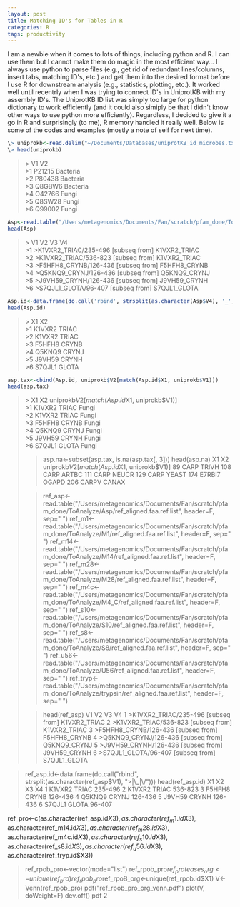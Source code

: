 ```yaml
---
layout: post
title: Matching ID's for Tables in R
categories: R
tags: productivity  
---
```

I am a newbie when it comes to lots of things, including python and R. I can use them but I cannot make them do magic in the most efficient way... I always use python to parse files (e.g., get rid of redundant lines/columns, insert tabs, matching ID's, etc.) and get them into the desired format before I use R for downstream analysis (e.g., statistics, plotting, etc.). It worked well until recentrly when I was trying to connect ID's in UniprotKB with my assembly ID's. The UniprotKB ID list was simply too large for python dictionary to work efficiently (and it could also simiply be that I didn't know other ways to use python more efficiently). Regardless, I decided to give it a go in R and surprisingly (to me), R memory handled it really well. Below is some of the codes and examples (mostly a note of self for next time). 

<!--more-->

```R
\> uniprokb<-read.delim("~/Documents/Databases/uniprotKB_id_microbes.txt", header=F)
\> head(uniprokb)
```
>\>      V1       V2   
>\>1   P21215    Bacteria   
>\>2   P80438    Bacteria   
>\>3 Q8GBW6 Bacteria   
>\>4 O42766    Fungi   
>\>5 Q8SW28    Fungi   
>\>6 Q99002    Fungi   
>

```R
Asp<-read.table("/Users/metagenomics/Documents/Fan/scratch/pfam_done/ToAnalyze/Asp/ref_aligned.faa.ref.list", header=F, sep=" ")
head(Asp)
```
>\>                      V1    V2  V3        V4    
>\>1 \>K1VXR2\_TRIAC/235-496 [subseq from] K1VXR2\_TRIAC   
>\>2 \>K1VXR2\_TRIAC/536-823 [subseq from] K1VXR2\_TRIAC   
>\>3 \>F5HFH8\_CRYNB/126-436 [subseq from] F5HFH8\_CRYNB   
>\>4 \>Q5KNQ9\_CRYNJ/126-436 [subseq from] Q5KNQ9\_CRYNJ    
>\>5 \>J9VH59\_CRYNH/126-436 [subseq from] J9VH59\_CRYNH   
>\>6 \>S7QJL1\_GLOTA/96-407 [subseq from] S7QJL1\_GLOTA   
>

```R
Asp.id<-data.frame(do.call('rbind', strsplit(as.character(Asp$V4), '_', fixed=T)))
head(Asp.id)
```

>\>      X1    X2  
>\>1 K1VXR2 TRIAC   
>\>2 K1VXR2 TRIAC   
>\>3 F5HFH8 CRYNB   
>\>4 Q5KNQ9 CRYNJ    
>\>5 J9VH59 CRYNH   
>\>6 S7QJL1 GLOTA   
>

```R
asp.tax<-cbind(Asp.id, uniprokb$V2[match(Asp.id$X1, uniprokb$V1)])   
head(asp.tax)   
```
>\>      X1    X2 uniprokb$V2[match(Asp.id$X1, uniprokb$V1)]   
>\>1 K1VXR2 TRIAC                                      Fungi   
>\>2 K1VXR2 TRIAC                                      Fungi   
>\>3 F5HFH8 CRYNB                                      Fungi   
>\>4 Q5KNQ9 CRYNJ                                      Fungi   
>\>5 J9VH59 CRYNH                                      Fungi   
>\>6 S7QJL1 GLOTA                                      Fungi  
> 
>> asp.na<-subset(asp.tax, is.na(asp.tax[, 3]))
>> head(asp.na)
>        X1    X2 uniprokb$V2[match(Asp.id$X1, uniprokb$V1)]
>89    CARP TRIVH                                       <NA>
>108   CARP ARTBC                                       <NA>
>111   CARP NEUCR                                       <NA>
>129   CARP YEAST                                       <NA>
>174 E7RBI7 OGAPD                                       <NA>
>206  CARPV CANAX                                       <NA>
> 
>> ref_asp<-read.table("/Users/metagenomics/Documents/Fan/scratch/pfam_done/ToAnalyze/Asp/ref_aligned.faa.ref.list", header=F, sep=" ")
>> ref_m1<-read.table("/Users/metagenomics/Documents/Fan/scratch/pfam_done/ToAnalyze/M1/ref_aligned.faa.ref.list", header=F, sep=" ")
>> ref_m14<-read.table("/Users/metagenomics/Documents/Fan/scratch/pfam_done/ToAnalyze/M14/ref_aligned.faa.ref.list", header=F, sep=" ")
>> ref_m28<-read.table("/Users/metagenomics/Documents/Fan/scratch/pfam_done/ToAnalyze/M28/ref_aligned.faa.ref.list", header=F, sep=" ")
>> ref_m4c<-read.table("/Users/metagenomics/Documents/Fan/scratch/pfam_done/ToAnalyze/M4_C/ref_aligned.faa.ref.list", header=F, sep=" ")
>> ref_s10<-read.table("/Users/metagenomics/Documents/Fan/scratch/pfam_done/ToAnalyze/S10/ref_aligned.faa.ref.list", header=F, sep=" ")
>> ref_s8<-read.table("/Users/metagenomics/Documents/Fan/scratch/pfam_done/ToAnalyze/S8/ref_aligned.faa.ref.list", header=F, sep=" ")
>> ref_u56<-read.table("/Users/metagenomics/Documents/Fan/scratch/pfam_done/ToAnalyze/U56/ref_aligned.faa.ref.list", header=F, sep=" ")
>> ref_tryp<-read.table("/Users/metagenomics/Documents/Fan/scratch/pfam_done/ToAnalyze/trypsin/ref_aligned.faa.ref.list", header=F, sep=" ")
>
>> head(ref_asp)
>                     V1      V2    V3           V4
>1 >K1VXR2_TRIAC/235-496 [subseq from] K1VXR2_TRIAC
>2 >K1VXR2_TRIAC/536-823 [subseq from] K1VXR2_TRIAC
>3 >F5HFH8_CRYNB/126-436 [subseq from] F5HFH8_CRYNB
>4 >Q5KNQ9_CRYNJ/126-436 [subseq from] Q5KNQ9_CRYNJ
>5 >J9VH59_CRYNH/126-436 [subseq from] J9VH59_CRYNH
>6  >S7QJL1_GLOTA/96-407 [subseq from] S7QJL1_GLOTA

> ref_asp.id<-data.frame(do.call("rbind", strsplit(as.character(ref_asp$V1), ">|\\_|\\/")))
> head(ref_asp.id)
  X1     X2    X3      X4
1    K1VXR2 TRIAC 235-496
2    K1VXR2 TRIAC 536-823
3    F5HFH8 CRYNB 126-436
4    Q5KNQ9 CRYNJ 126-436
5    J9VH59 CRYNH 126-436
6    S7QJL1 GLOTA  96-407

ref_pro<-c(as.character(ref_asp.id$X3), as.character(ref_m1.id$X3), as.character(ref_m14.id$X3), as.character(ref_m28.id$X3), as.character(ref_m4c.id$X3), as.character(ref_s10.id$X3), as.character(ref_s8.id$X3), as.character(ref_u56.id$X3), as.character(ref_tryp.id$X3))
> ref_rpob_pro<-vector(mode="list")
> ref_rpob_pro$ref_proteases_org<-unique(ref_pro)
> ref_rpob_pro$ref_rpoB_org<-unique(ref_rpob.id$X1)
> V<-Venn(ref_rpob_pro)
> pdf("ref_rpob_pro_org_venn.pdf")
> plot(V, doWeight=F)
> dev.off()
pdf 
  2 

